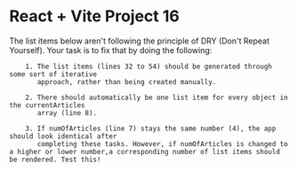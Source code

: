 # React + Vite Project 16

The list items below aren't following the principle of DRY (Don't Repeat Yourself). Your task is to fix that by doing the following: 
	
		1. The list items (lines 32 to 54) should be generated through some sort of iterative 
		   approach, rather than being created manually. 
		
		2. There should automatically be one list item for every object in the currentArticles 
		   array (line 8).
		   
		3. If numOfArticles (line 7) stays the same number (4), the app should look identical after 
		   completing these tasks. However, if numOfArticles is changed to a higher or lower number,a corresponding number of list items should be rendered. Test this!  
